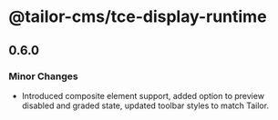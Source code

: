 # @tailor-cms/tce-display-runtime

## 0.6.0

### Minor Changes

- Introduced composite element support, added option to preview disabled and
graded state, updated toolbar styles to match Tailor.
